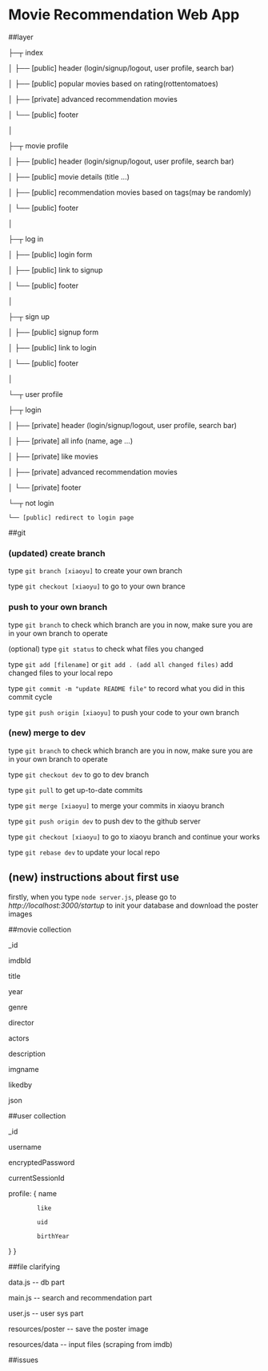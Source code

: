 # Movie Recommendation Web App

##layer

├─┬ index

│ ├── [public] header (login/signup/logout, user profile, search bar)

│ ├── [public] popular movies based on rating(rottentomatoes)

│ ├── [private] advanced recommendation movies

│ └── [public] footer

│

├─┬ movie profile

│ ├── [public] header (login/signup/logout, user profile, search bar)

│ ├── [public] movie details (title ...)

│ ├── [public] recommendation movies based on tags(may be randomly)

│ └── [public] footer

│

├─┬ log in

│ ├── [public] login form

│ ├── [public] link to signup

│ └── [public] footer

│

├─┬ sign up

│ ├── [public] signup form

│ ├── [public] link to login

│ └── [public] footer

│

└─┬ user profile

  ├─┬ login

  │ ├── [private] header (login/signup/logout, user profile, search bar)

  │ ├── [private] all info (name, age ...)

  │ ├── [private] like movies

  │ ├── [private] advanced recommendation movies

  │ └── [private] footer

  └─┬ not login

    └── [public] redirect to login page

##git

### (updated) create branch

type `git branch [xiaoyu]` to create your own branch

type `git checkout [xiaoyu]` to go to your own brance

### push to your own branch

type `git branch` to check which branch are you in now, make sure you are in your own branch to operate

(optional) type `git status` to check what files you changed

type `git add [filename]` or `git add . (add all changed files)` add changed files to your local repo

type `git commit -m "update README file"` to record what you did in this commit cycle

type `git push origin [xiaoyu]` to push your code to your own branch

### (new) merge to dev

type `git branch` to check which branch are you in now, make sure you are in your own branch to operate

type `git checkout dev` to go to dev branch

type `git pull` to get up-to-date commits

type `git merge [xiaoyu]` to merge your commits in xiaoyu branch

type `git push origin dev` to push dev to the github server

type `git checkout [xiaoyu]` to go to xiaoyu branch and continue your works

type `git rebase dev` to update your local repo

## (new) instructions about first use

firstly, when you type `node server.js`, please go to _http://localhost:3000/startup_ to init your database and download the poster images

##movie collection

_id

imdbId

title

year

genre

director

actors

description

imgname

likedby

json

##user collection

_id

username

encryptedPassword

currentSessionId

profile: {  name

            like
            
            uid
            
            birthYear
            
}
                                                 }

##file clarifying

data.js -- db part

main.js -- search and recommendation part

user.js -- user sys part

resources/poster -- save the poster image

resources/data -- input files (scraping from imdb)

##issues

